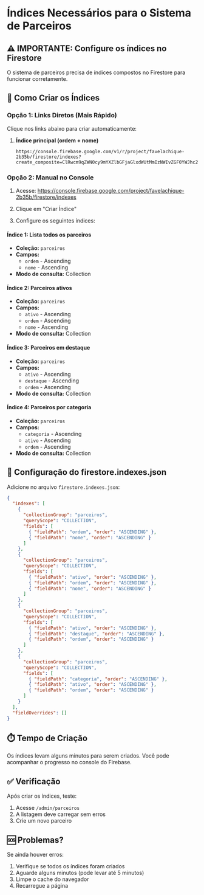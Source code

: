 # Índices Necessários para o Sistema de Parceiros

## ⚠️ IMPORTANTE: Configure os índices no Firestore

O sistema de parceiros precisa de índices compostos no Firestore para funcionar corretamente.

## 🔧 Como Criar os Índices

### Opção 1: Links Diretos (Mais Rápido)

Clique nos links abaixo para criar automaticamente:

1. **Índice principal (ordem + nome)**
   ```
   https://console.firebase.google.com/v1/r/project/favelachique-2b35b/firestore/indexes?create_composite=ClRwcm9qZWN0cy9mYXZlbGFjaGlxdWUtMmIzNWIvZGF0YWJhc2VzLyhkZWZhdWx0KS9jb2xsZWN0aW9uR3JvdXBzL3BhcmNlaXJvcy9pbmRleGVzL18QARoJCgVvcmRlbRABGggKBG5vbWUQARoMCghfX25hbWVfXxAB
   ```

### Opção 2: Manual no Console

1. Acesse: https://console.firebase.google.com/project/favelachique-2b35b/firestore/indexes

2. Clique em "Criar Índice"

3. Configure os seguintes índices:

#### Índice 1: Lista todos os parceiros
- **Coleção:** `parceiros`
- **Campos:**
  - `ordem` - Ascending
  - `nome` - Ascending
- **Modo de consulta:** Collection

#### Índice 2: Parceiros ativos
- **Coleção:** `parceiros`
- **Campos:**
  - `ativo` - Ascending
  - `ordem` - Ascending
  - `nome` - Ascending
- **Modo de consulta:** Collection

#### Índice 3: Parceiros em destaque
- **Coleção:** `parceiros`
- **Campos:**
  - `ativo` - Ascending
  - `destaque` - Ascending
  - `ordem` - Ascending
- **Modo de consulta:** Collection

#### Índice 4: Parceiros por categoria
- **Coleção:** `parceiros`
- **Campos:**
  - `categoria` - Ascending
  - `ativo` - Ascending
  - `ordem` - Ascending
- **Modo de consulta:** Collection

## 📝 Configuração do firestore.indexes.json

Adicione no arquivo `firestore.indexes.json`:

```json
{
  "indexes": [
    {
      "collectionGroup": "parceiros",
      "queryScope": "COLLECTION",
      "fields": [
        { "fieldPath": "ordem", "order": "ASCENDING" },
        { "fieldPath": "nome", "order": "ASCENDING" }
      ]
    },
    {
      "collectionGroup": "parceiros",
      "queryScope": "COLLECTION",
      "fields": [
        { "fieldPath": "ativo", "order": "ASCENDING" },
        { "fieldPath": "ordem", "order": "ASCENDING" },
        { "fieldPath": "nome", "order": "ASCENDING" }
      ]
    },
    {
      "collectionGroup": "parceiros",
      "queryScope": "COLLECTION",
      "fields": [
        { "fieldPath": "ativo", "order": "ASCENDING" },
        { "fieldPath": "destaque", "order": "ASCENDING" },
        { "fieldPath": "ordem", "order": "ASCENDING" }
      ]
    },
    {
      "collectionGroup": "parceiros",
      "queryScope": "COLLECTION",
      "fields": [
        { "fieldPath": "categoria", "order": "ASCENDING" },
        { "fieldPath": "ativo", "order": "ASCENDING" },
        { "fieldPath": "ordem", "order": "ASCENDING" }
      ]
    }
  ],
  "fieldOverrides": []
}
```

## ⏱️ Tempo de Criação

Os índices levam alguns minutos para serem criados. Você pode acompanhar o progresso no console do Firebase.

## ✅ Verificação

Após criar os índices, teste:
1. Acesse `/admin/parceiros`
2. A listagem deve carregar sem erros
3. Crie um novo parceiro

## 🆘 Problemas?

Se ainda houver erros:
1. Verifique se todos os índices foram criados
2. Aguarde alguns minutos (pode levar até 5 minutos)
3. Limpe o cache do navegador
4. Recarregue a página
